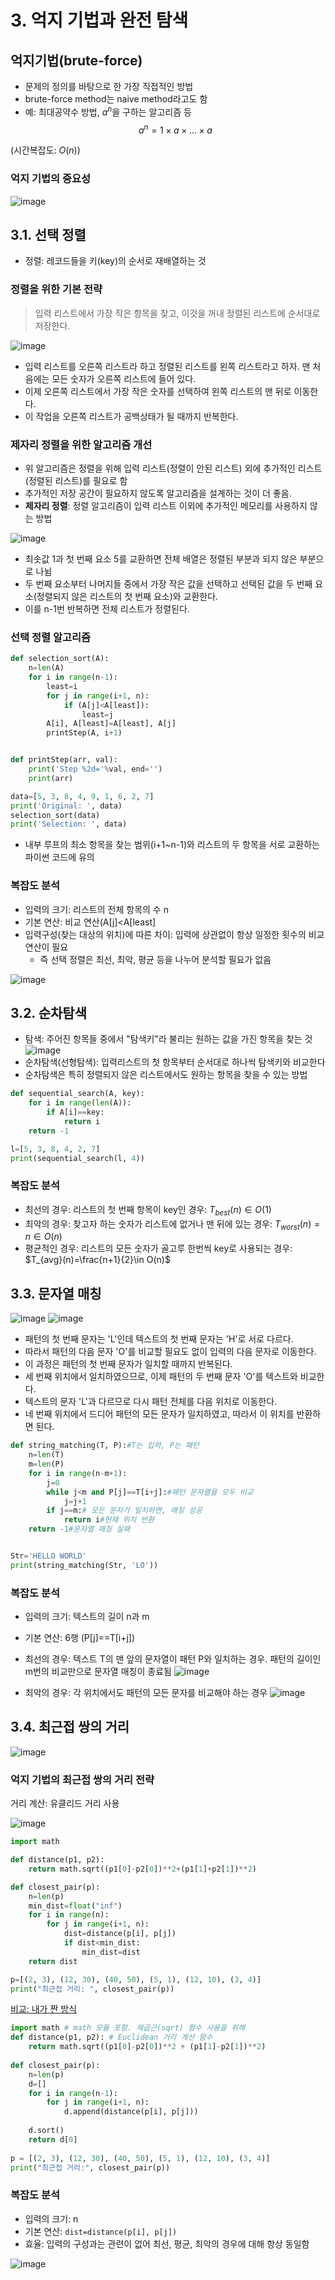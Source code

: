 # 3. 억지 기법과 완전 탐색
## 억지기법(brute-force)
* 문제의 정의를 바탕으로 한 가장 직접적인 방법
* brute-force method는 naive method라고도 함
* 예: 최대공약수 방법, $a^n$을 구하는 알고리즘 등
$$a^ n=1\times a\times ... \times a$$

(시간복잡도: $O(n)$)

### 억지 기법의 중요성
![image](https://github.com/qlkdkd/univ-3-1/assets/71871927/51f09767-0212-4ad8-9120-20f4540a147b)

## 3.1. 선택 정렬
* 정렬: 레코드들을 키(key)의 순서로 재배열하는 것
### 정렬을 위한 기본 전략
> 입력 리스트에서 가장 작은 항목을 찾고, 이것을 꺼내 정렬된 리스트에 순서대로 저장한다.

![image](https://github.com/qlkdkd/univ-3-1/assets/71871927/d335067a-57fa-4c48-8f38-0c20389d0e12)
* 입력 리스트를 오른쪽 리스트라 하고 정렬된 리스트를 왼쪽 리스트라고 하자. 맨 처음에는 모든 숫자가 오른쪽 리스트에 들어 있다.
* 이제 오른쪽 리스트에서 가장 작은 숫자를 선택하여 왼쪽 리스트의 맨 뒤로 이동한다.
* 이 작업을 오른쪽 리스트가 공백상태가 될 때까지 반복한다.

### 제자리 정렬을 위한 알고리즘 개선
* 위 알고리즘은 정렬을 위해 입력 리스트(정렬이 안된 리스트) 외에 추가적인 리스트(정렬된 리스트)를 필요로 함
* 추가적인 저장 공간이 필요하지 않도록 알고리즘을 설계하는 것이 더 좋음.
* **제자리 정렬**: 정렬 알고리즘이 입력 리스트 이외에 추가적인 메모리를 사용하지 않는 방법

![image](https://github.com/qlkdkd/univ-3-1/assets/71871927/6d0a221c-fe40-4da7-8632-c57372396267)
* 최솟값 1과 첫 번째 요소 5를 교환하면 전체 배열은 정렬된 부분과 되지 않은 부분으로 나뉨
* 두 번째 요소부터 나머지들 중에서 가장 작은 값을 선택하고 선택된 값을 두 번째 요소(정렬되지 않은 리스트의 첫 번째 요소)와 교환한다.
* 이를 n-1번 반복하면 전체 리스트가 정렬된다.

### 선택 정렬 알고리즘
```python
def selection_sort(A):
    n=len(A)
    for i in range(n-1):
        least=i
        for j in range(i+1, n):
            if (A[j]<A[least]):
                least=j
        A[i], A[least]=A[least], A[j]
        printStep(A, i+1)


def printStep(arr, val):
    print('Step %2d='%val, end='')
    print(arr)

data=[5, 3, 8, 4, 9, 1, 6, 2, 7]
print('Original: ', data)
selection_sort(data)
print('Selection: ', data)
```
* 내부 루프의 최소 항목을 찾는 범위(i+1~n-1)와 리스트의 두 항목을 서로 교환하는 파이썬 코드에 유의

### 복잡도 분석
* 입력의 크기: 리스트의 전체 항목의 수 n
* 기본 연산: 비교 연산(A[j]<A[least]
* 입력구성(찾는 대상의 위치)에 따른 차이: 입력에 상관없이 항상 일정한 횟수의 비교 연산이 필요
    * 즉 선택 정렬은 최선, 최악, 평균 등을 나누어 분석할 필요가 없음
 
![image](https://github.com/qlkdkd/univ-3-1/assets/71871927/bfca3999-db00-44f9-9591-04d18c4623b3)

## 3.2. 순차탐색
* 탐색: 주어진 항목들 중에서 "탐색키"라 불리는 원하는 값을 가진 항목을 찾는 것
![image](https://github.com/qlkdkd/univ-3-1/assets/71871927/6f792514-f175-49f8-82e6-b73ae8357c4d)
* 순차탐색(선형탐색): 입력리스트의 첫 항목부터 순서대로 하나씩 탐색키와 비교한다
* 순차탐색은 특히 정렬되지 않은 리스트에서도 원하는 항목을 찾을 수 있는 방법

```python
def sequential_search(A, key):
    for i in range(len(A)):
        if A[i]==key:
            return i
    return -1

l=[5, 3, 8, 4, 2, 7]
print(sequential_search(l, 4))
```

### 복잡도 분석
* 최선의 경우: 리스트의 첫 번째 항목이 key인 경우: $T_{best}(n)\in O(1)$
* 최악의 경우: 찾고자 하는 숫자가 리스트에 없거나 맨 뒤에 있는 경우: $T_{worst}(n)=n\in O(n)$
* 평균적인 경우: 리스트의 모든 숫자가 골고루 한번씩 key로 사용되는 경우: $T_{avg}(n)=\frac{n+1}{2}\in O(n)$

## 3.3. 문자열 매칭
![image](https://github.com/qlkdkd/univ-3-1/assets/71871927/5698734c-bba7-4b0c-8c41-cae8d38d1767)
![image](https://github.com/qlkdkd/univ-3-1/assets/71871927/afb73141-3910-4ef1-9300-61bafe7781ab)
* 패턴의 첫 번째 문자는 'L'인데 텍스트의 첫 번째 문자는 'H'로 서로 다르다.
* 따라서 패턴의 다음 문자 'O'를 비교할 필요도 없이 입력의 다음 문자로 이동한다.
* 이 과정은 패턴의 첫 번째 문자가 일치할 때까지 반복된다.
* 세 번째 위치에서 일치하였으므로, 이제 패턴의 두 번째 문자 'O'를 텍스트와 비교한다.
* 텍스트의 문자 'L'과 다르므로 다시 패턴 전체를 다음 위치로 이동한다.
* 네 번째 위치에서 드디어 패턴의 모든 문자가 일치하였고, 따라서 이 위치를 반환하면 된다.
```python
def string_matching(T, P):#T는 입력, P는 패턴
    n=len(T)
    m=len(P)
    for i in range(n-m+1):
        j=0
        while j<m and P[j]==T[i+j]:#패턴 문자열을 모두 비교
            j=j+1
        if j==m:# 모든 문자가 일치하면, 매칭 성공
            return i#현재 위치 반환
    return -1#문자열 매칭 실패


Str='HELLO WORLD'
print(string_matching(Str, 'LO'))
```

### 복잡도 분석
* 입력의 크기: 텍스트의 길이 n과 m
* 기본 연산: 6행 (P[j]==T\[i+j\])

* 최선의 경우: 텍스트 T의 맨 앞의 문자열이 패턴 P와 일치하는 경우. 패턴의 길이인 m번의 비교만으로 문자열 매칭이 종료됨
![image](https://github.com/qlkdkd/univ-3-1/assets/71871927/afb8a460-d592-429a-b309-132bdd507d15)
* 최악의 경우: 각 위치에서도 패턴의 모든 문자를 비교해야 하는 경우
![image](https://github.com/qlkdkd/univ-3-1/assets/71871927/99b30487-c9d0-45f4-8a6f-9b26cb7676cd)

## 3.4. 최근접 쌍의 거리
![image](https://github.com/qlkdkd/univ-3-1/assets/71871927/28eda51f-bc87-49d3-8068-daf3565336b9)

### 억지 기법의 최근접 쌍의 거리 전략
거리 계산: 유클리드 거리 사용

![image](https://github.com/qlkdkd/univ-3-1/assets/71871927/e8b8f1f4-8093-4b7d-b296-5c4d32695b98)
```python
import math

def distance(p1, p2):
    return math.sqrt((p1[0]-p2[0])**2+(p1[1]+p2[1])**2)

def closest_pair(p):
    n=len(p)
    min_dist=float("inf")
    for i in range(n):
        for j in range(i+1, n):
            dist=distance(p[i], p[j])
            if dist<min_dist:
                min_dist=dist
    return dist

p=[(2, 3), (12, 30), (40, 50), (5, 1), (12, 10), (3, 4)]
print("최근접 거리: ", closest_pair(p))
```
[비교: 내가 짠 방식](![image](https://github.com/qlkdkd/univ-3-1/assets/71871927/15487275-0ba7-4875-b168-28ef0bad6718)
)
```python
import math # math 모듈 포함. 제곱근(sqrt) 함수 사용을 위해
def distance(p1, p2): # Euclidean 거리 계산 함수
    return math.sqrt((p1[0]-p2[0])**2 + (p1[1]-p2[1])**2)
    
def closest_pair(p):
    n=len(p)
    d=[]
    for i in range(n-1):
        for j in range(i+1, n):
            d.append(distance(p[i], p[j]))
            
    d.sort()
    return d[0]
                
p = [(2, 3), (12, 30), (40, 50), (5, 1), (12, 10), (3, 4)]
print("최근접 거리:", closest_pair(p))
```

### 복잡도 분석
* 입력의 크기: n
* 기본 연산: `dist=distance(p[i], p[j])`
* 효율: 입력의 구성과는 관련이 없어 최선, 평균, 최악의 경우에 대해 항상 동일함

![image](https://github.com/qlkdkd/univ-3-1/assets/71871927/c5a330f3-260d-4cac-8101-4e033bc81067)
